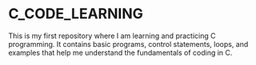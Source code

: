 # C_CODE_LEARNING
This is my first repository where I am learning and practicing C programming. It contains basic programs, control statements, loops, and examples that help me understand the fundamentals of coding in C.

